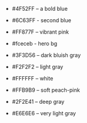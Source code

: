 - #4F52FF – a bold blue
- #6C63FF - second blue
- #FF877F – vibrant pink

- #fceceb - hero bg 

- #3F3D56 – dark bluish gray
- #F2F2F2 – light gray
- #FFFFFF – white
- #FFB9B9 – soft peach-pink
- #2F2E41 – deep gray
- #E6E6E6 – very light gray
